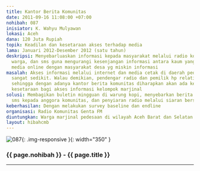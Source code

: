 ```yaml
---
title: Kantor Berita Komunitas
date: 2011-09-16 11:08:00 +07:00
nohibah: 087
inisiator: K. Wahyu Mulyawan
lokasi: Aceh
dana: 120 Juta Rupiah
topik: Keadilan dan kesetaraan akses terhadap media
lama: Januari 2012-Desember 2012 (satu tahun)
deskripsi: Menyebarluaskan informasi kepada masyarakat melalui radio komunitas, buletin
  warga, dan sms guna mengurangi kesenjangan informasi antara kaum yang sudah kenal
  media online dengan masyarakat desa yg miskin informasi
masalah: Akses informasi melalui internet dan media cetak di daerah pedesaan masih
  sangat sedikit. Walau demikian, pendengar radio dan pemilik hp relatif lebih banyak
  sehingga dengan adanya kantor berita komunitas diharapkan akan ada keadilan dan
  kesetaraan bagi akses informasi kelompok marjinal
solusi: Membagikan buletin mingguan di warung kopi, menyebarkan berita pendek melalui
  sms kepada anggora komunitas, dan penyiaran radio melalui siaran bersama/berjaringan
keberhasilan: Dengan melakukan survey baseline dan endline
organisasi: Radio Komunitas Genta FM
diuntungkan: Warga marjinal pedesaan di wilayah Aceh Barat dan Selatan
layout: hibahcmb
---
```


![087](/static/img/hibahcmb/087.png){: .img-responsive }{: width="350" }

### {{ page.nohibah }} - {{ page.title }}

---
